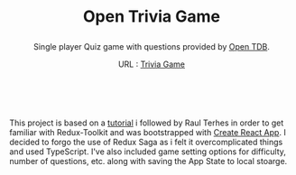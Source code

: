 #
# <p align="center">Open Trivia Game</p>
<p align="center">Single player Quiz game with questions provided by <a href="https://opentdb.com" rel="nofollow">Open TDB</a>.</p>
<p align="center">URL : <a href="https://gitchaoslord.github.io/Trivia-Game"  rel="nofollow">Trivia Game</a></p>

</br>
</br>

#
This project is based on a [tutorial](https://www.youtube.com/watch?v=C9g-Zhsd_FE) i followed by Raul Terhes in order to get familiar with Redux-Toolkit and was bootstrapped with [Create React App](https://github.com/facebook/create-react-app). I decided to forgo the use of Redux Saga as i felt it overcomplicated things and used TypeScript. I've also included game setting options for difficulty, number of questions, etc. along with saving the App State to local stoarge.
</br>
</br>